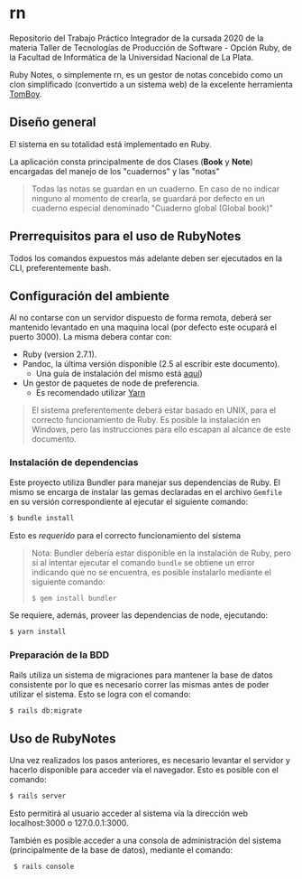 # rn

Repositorio del Trabajo Práctico Integrador de la cursada 2020 de la materia
Taller de Tecnologías de Producción de Software - Opción Ruby, de la Facultad de Informática
de la Universidad Nacional de La Plata.

Ruby Notes, o simplemente rn, es un gestor de notas concebido como un clon simplificado (convertido a un sistema web)
de la excelente herramienta [TomBoy](https://wiki.gnome.org/Apps/Tomboy).


## Diseño general

El sistema en su totalidad está implementado en Ruby.

La aplicación consta principalmente de dos Clases (**Book** y **Note**) encargadas del manejo de los "cuadernos" 
y las "notas" 

> Todas las notas se guardan en un cuaderno. En caso de no indicar ninguno al momento de 
> crearla, se guardará por defecto en un cuaderno especial denominado "Cuaderno global (Global book)"


## Prerrequisitos para el uso de RubyNotes

Todos los comandos expuestos más adelante deben ser ejecutados en la CLI, preferentemente bash.

## Configuración del ambiente

Al no contarse con un servidor dispuesto de forma remota, deberá ser mantenido levantado en una maquina
local (por defecto este ocupará el puerto 3000). La misma debera contar con:

* Ruby (version 2.7.1).
* Pandoc, la última versión disponible (2.5 al escribir este documento).
    * Una guía de instalación del mismo está [aquí](https://pandoc.org/installing.html))
* Un gestor de paquetes de node de preferencia.
    * Es recomendado utilizar [Yarn](https://yarnpkg.com/getting-started/install)

> El sistema preferentemente deberá estar basado en UNIX, para el correcto funcionamiento de Ruby.
> Es posible la instalación en Windows, pero las instrucciones para ello escapan al alcance de este documento.

### Instalación de dependencias

Este proyecto utiliza Bundler para manejar sus dependencias de Ruby. El mismo se encarga de instalar 
las gemas declaradas en el archivo `Gemfile` en su versión correspondiente al ejecutar el siguiente comando:

```bash
$ bundle install
```

Esto es *requerido* para el correcto funcionamiento del sistema

> Nota: Bundler debería estar disponible en la instalación de Ruby, pero si al intentar ejecutar el comando 
> `bundle` se obtiene un error indicando que no se encuentra, es posible instalarlo mediante el siguiente comando:
> ```bash
> $ gem install bundler
> ```

Se requiere, además, proveer las dependencias de node, ejecutando:

```bash
$ yarn install
```

### Preparación de la BDD

Rails utiliza un sistema de migraciones para mantener la base de datos consistente por lo que es necesario correr 
las mismas antes de poder utilizar el sistema. Esto se logra con el comando: 

```bash
$ rails db:migrate
```

## Uso de RubyNotes

Una vez realizados los pasos anteriores, es necesario levantar el servidor y hacerlo disponible para acceder vía el navegador.
Esto es posible con el comando:

 ```bash
 $ rails server
```

Esto permitirá al usuario acceder al sistema vía la dirección web localhost:3000 o 127.0.0.1:3000.


También es posible acceder a una consola de administración del sistema (principalmente de la base de datos), 
mediante el comando:

```bash
 $ rails console
```